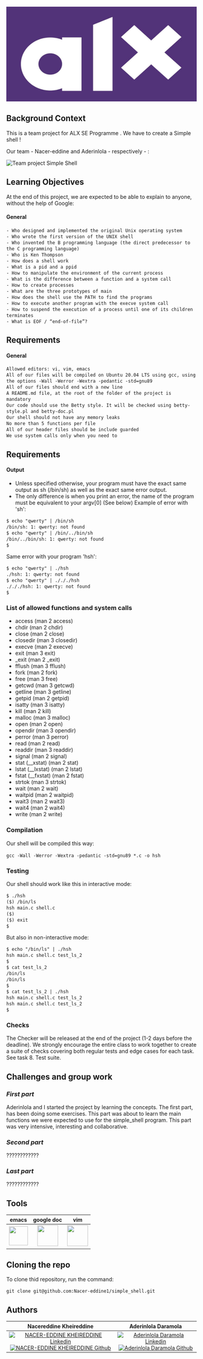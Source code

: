 <p align = "center">
<img width="700px" height="250" src=./pictures/alx-se-logo.jpg>
</p>

## Background Context
This is a team project for ALX SE Programme . We have to create a Simple shell !

Our team - Nacer-eddine and Aderinlola - respectively - :

![Team project Simple Shell](./pictures/)

## Learning Objectives

At the end of this project, we are expected to be able to explain to anyone, without the help of Google:
#### General

    - Who designed and implemented the original Unix operating system
    - Who wrote the first version of the UNIX shell
    - Who invented the B programming language (the direct predecessor to the C programming language)
    - Who is Ken Thompson
    - How does a shell work
    - What is a pid and a ppid
    - How to manipulate the environment of the current process
    - What is the difference between a function and a system call
    - How to create processes
    - What are the three prototypes of main
    - How does the shell use the PATH to find the programs
    - How to execute another program with the execve system call
    - How to suspend the execution of a process until one of its children terminates
    - What is EOF / “end-of-file”?
    
## Requirements

#### General

    Allowed editors: vi, vim, emacs
    All of our files will be compiled on Ubuntu 20.04 LTS using gcc, using the options -Wall -Werror -Wextra -pedantic -std=gnu89
    All of our files should end with a new line
    A README.md file, at the root of the folder of the project is mandatory
    Our code should use the Betty style. It will be checked using betty-style.pl and betty-doc.pl
    Our shell should not have any memory leaks
    No more than 5 functions per file
    All of our header files should be include guarded
    We use system calls only when you need to

## Requirements

#### Output
   - Unless specified otherwise, your program must have the exact same output as sh (/bin/sh) as well as the exact same error output.
   - The only difference is when you print an error, the name of the program must be equivalent to your argv[0] (See below)
 Example of error with 'sh':
 ```
 $ echo "qwerty" | /bin/sh
/bin/sh: 1: qwerty: not found
$ echo "qwerty" | /bin/../bin/sh
/bin/../bin/sh: 1: qwerty: not found
$
```
Same error with your program 'hsh':
```
$ echo "qwerty" | ./hsh
./hsh: 1: qwerty: not found
$ echo "qwerty" | ./././hsh
./././hsh: 1: qwerty: not found
$
```

### List of allowed functions and system calls
- access (man 2 access)
- chdir (man 2 chdir)
- close (man 2 close)
- closedir (man 3 closedir)
- execve (man 2 execve)
- exit (man 3 exit)
- _exit (man 2 _exit)
- fflush (man 3 fflush)
- fork (man 2 fork)
- free (man 3 free)
- getcwd (man 3 getcwd)
- getline (man 3 getline)
- getpid (man 2 getpid)
- isatty (man 3 isatty)
- kill (man 2 kill)
- malloc (man 3 malloc)
- open (man 2 open)
- opendir (man 3 opendir)
- perror (man 3 perror)
- read (man 2 read)
- readdir (man 3 readdir)
- signal (man 2 signal)
- stat (__xstat) (man 2 stat)
- lstat (__lxstat) (man 2 lstat)
- fstat (__fxstat) (man 2 fstat)
- strtok (man 3 strtok)
- wait (man 2 wait)
- waitpid (man 2 waitpid)
- wait3 (man 2 wait3)
- wait4 (man 2 wait4)
- write (man 2 write)

### Compilation
Our shell will be compiled this way:

```gcc -Wall -Werror -Wextra -pedantic -std=gnu89 *.c -o hsh```

### Testing
Our shell should work like this in interactive mode:
```
$ ./hsh
($) /bin/ls
hsh main.c shell.c
($)
($) exit
$
```
But also in non-interactive mode:
```
$ echo "/bin/ls" | ./hsh
hsh main.c shell.c test_ls_2
$
$ cat test_ls_2
/bin/ls
/bin/ls
$
$ cat test_ls_2 | ./hsh
hsh main.c shell.c test_ls_2
hsh main.c shell.c test_ls_2
$
```

### Checks
The Checker will be released at the end of the project (1-2 days before the deadline). We strongly encourage the entire class to work together to create a suite of checks covering both regular tests and edge cases for each task. See task 8. Test suite.

## Challenges and group work

### *First part*

Aderinlola and I started the project by learning the concepts. The first part, has been doing some exercises. This part was about to learn the main functions we were expected to use for the simple_shell program. This part was very intensive, interesting and collaborative.

### *Second part*

????????????

### *Last part*

????????????

## Tools

| emacs | google doc | vim |
|:---:|:---:|:---:|
| <img width="50" height="50" src=./pictures/logo_emacs.png> | <img width="55" height="55" src=./pictures/logo_google_doc.png> | <img width="55" height="55" src=./pictures/logo-vim.png>

## Cloning the repo
To clone thid repository, run the command:
```
git clone git@github.com:Nacer-eddine1/simple_shell.git
```

## Authors

| Nacereddine Kheireddine | Aderinlola Daramola |
|:---:|:---:|
|<a href="https://www.linkedin.com/in/k-nacereddine/"> <img alt="NACER-EDDINE KHEIREDDINE Linkedin" width="40px" src=./pictures/logo_linkedin.png> <a href="https://github.com/Nacer-eddine1"> <img alt="NACER-EDDINE KHEIREDDINE Github" width="40px" src=./pictures/logo_github.png> | <a href="https://www.linkedin.com/in/aderinlola-daramola-4974a823a/"> <img alt="Aderinlola Daramola Linkedin" width="40px" src=./pictures/logo_linkedin.png> <a href="#"> <img alt="Aderinlola Daramola Github" width="40px" src=./pictures/logo_github.png> |
